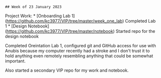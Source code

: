     ## Week of 23 January 2023

Project Work:
    * [Onboarding Lab 1] (https://github.com/kc3977/VIP/tree/master/week_one_lab) Completed Lab 1
    * [Design Notebook] (https://github.com/kc3977/VIP/tree/master/notebook) Started repo for the design notebook

Completed Oreintation Lab 1, configured git and GitHub access for use with Anubis
because my computer recently had a stroke and I don't trust it to hold anything 
even remotely resembling anything that could be somewhat important.

Also started a secondary VIP repo for my work and notebook.
